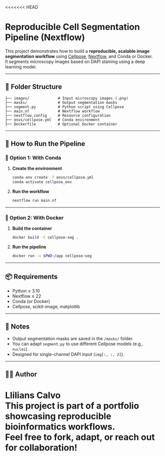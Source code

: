 <<<<<<< HEAD
# Reproducible Cell Segmentation Pipeline (Nextflow)

This project demonstrates how to build a **reproducible, scalable image segmentation workflow** using [Cellpose](https://www.cellpose.org/), [Nextflow](https://www.nextflow.io/), and Conda or Docker.  
It segments microscopy images based on DAPI staining using a deep learning model.

---

## 📁 Folder Structure

```
├── images/             # Input microscopy images (.png)
├── masks/              # Output segmentation masks
├── segment.py          # Python script using Cellpose
├── main.nf             # Nextflow workflow
├── nextflow.config     # Resource configuration
├── envs/cellpose.yml   # Conda environment
├── Dockerfile          # Optional Docker container
```

---

## 🚀 How to Run the Pipeline

### 🔧 Option 1: With Conda

1. **Create the environment**
   ```bash
   conda env create -f envs/cellpose.yml
   conda activate cellpose_env
   ```

2. **Run the workflow**
   ```bash
   nextflow run main.nf
   ```

---

### 🐳 Option 2: With Docker

1. **Build the container**
   ```bash
   docker build -t cellpose-seg .
   ```

2. **Run the pipeline**
   ```bash
   docker run -v $PWD:/app cellpose-seg
   ```

---

## 📦 Requirements

- Python ≥ 3.10
- Nextflow ≥ 22
- Conda (or Docker)
- Cellpose, scikit-image, matplotlib

---

## 📌 Notes

- Output segmentation masks are saved in the `/masks/` folder.
- You can adapt `segment.py` to use different Cellpose models (e.g., `nuclei`).
- Designed for single-channel DAPI input (`img[:, :, 2]`).

---

## 👩‍🔬 Author

**Llilians Calvo**  
This project is part of a portfolio showcasing reproducible bioinformatics workflows.  
Feel free to fork, adapt, or reach out for collaboration!
=======
